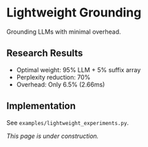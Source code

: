 # Lightweight Grounding

Grounding LLMs with minimal overhead.

## Research Results

- Optimal weight: 95% LLM + 5% suffix array
- Perplexity reduction: 70%
- Overhead: Only 6.5% (2.66ms)

## Implementation

See `examples/lightweight_experiments.py`.

_This page is under construction._
